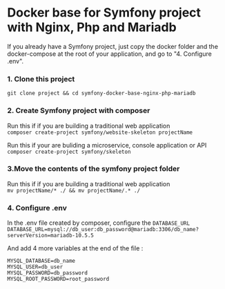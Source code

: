 # Docker base for Symfony project with Nginx, Php and Mariadb
If you already have a Symfony project, just copy the docker folder and the docker-compose at the root of your application, and go to "4. Configure .env".

### 1. Clone this project
`git clone project && cd symfony-docker-base-nginx-php-mariadb`

### 2. Create Symfony project with composer
Run this if if you are building a traditional web application <br>
`composer create-project symfony/website-skeleton projectName`

Run this if your are buliding a microservice, console application or API <br>
`composer create-project symfony/skeleton`

### 3.Move the contents of the symfony project folder <br>
Run this if if you are building a traditional web application <br>
`mv projectName/* ./ && mv projectName/.* ./`

### 4. Configure .env
In the .env file created by composer, configure the `DATABASE_URL` <br>
`DATABASE_URL=mysql://db_user:db_password@mariadb:3306/db_name?serverVersion=mariadb-10.5.5` <br>

And add 4 more variables at the end of the file : <br>

```
MYSQL_DATABASE=db_name
MYSQL_USER=db_user
MYSQL_PASSWORD=db_password
MYSQL_ROOT_PASSWORD=root_password
```
